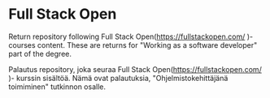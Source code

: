 # Full Stack Open
Return repository following Full Stack Open(https://fullstackopen.com/ )- courses content. These are returns for "Working as a software developer" part of the degree.

Palautus repository, joka seuraa Full Stack Open(https://fullstackopen.com/ )- kurssin sisältöä. Nämä ovat palautuksia, "Ohjelmistokehittäjänä toimiminen" tutkinnon osalle.